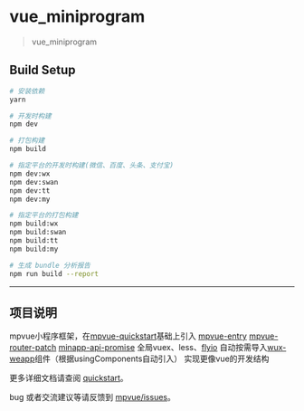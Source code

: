 # vue_miniprogram

> vue_miniprogram

## Build Setup

``` bash
# 安装依赖
yarn

# 开发时构建
npm dev

# 打包构建
npm build

# 指定平台的开发时构建(微信、百度、头条、支付宝)
npm dev:wx
npm dev:swan
npm dev:tt
npm dev:my

# 指定平台的打包构建
npm build:wx
npm build:swan
npm build:tt
npm build:my

# 生成 bundle 分析报告
npm run build --report
```

------

## 项目说明
mpvue小程序框架，在[mpvue-quickstart](https://github.com/mpvue/mpvue-quickstart)基础上引入
[mpvue-entry](https://github.com/F-loat/mpvue-entry)
[mpvue-router-patch](https://github.com/F-loat/mpvue-router-patch)
[minapp-api-promise](https://github.com/bigmeow/minapp-api-promise)
全局vuex、less、[flyio](https://github.com/wendux/fly)
自动按需导入[wux-weapp](https://github.com/wux-weapp/wux-weapp)组件（根据usingComponents自动引入）
实现更像vue的开发结构

更多详细文档请查阅 [quickstart](http://mpvue.com/mpvue/quickstart/)。

bug 或者交流建议等请反馈到 [mpvue/issues](https://gitee.com/hkgit/vue_miniprogram/issues)。
